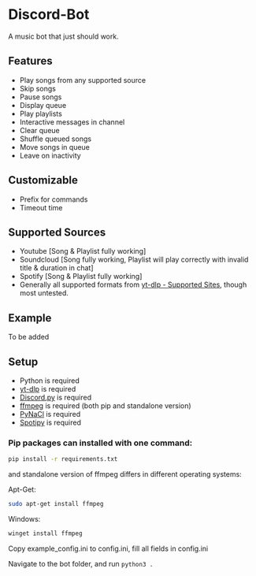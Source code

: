 # Discord-Bot

A music bot that just should work.

## Features
  * Play songs from any supported source
  * Skip songs
  * Pause songs
  * Display queue
  * Play playlists
  * Interactive messages in channel
  * Clear queue
  * Shuffle queued songs
  * Move songs in queue
  * Leave on inactivity

## Customizable
  * Prefix for commands
  * Timeout time

## Supported Sources
  * Youtube [Song & Playlist fully working]
  * Soundcloud [Song fully working, Playlist will play correctly with invalid title & duration in chat]
  * Spotify [Song & Playlist fully working]
  * Generally all supported formats from [yt-dlp - Supported Sites](https://github.com/yt-dlp/yt-dlp/blob/master/supportedsites.md), though most untested.

## Example
To be added

## Setup
  * Python is required
  * [yt-dlp](https://github.com/yt-dlp/yt-dlp/) is required
  * [Discord.py](https://github.com/Rapptz/discord.py) is required
  * [ffmpeg](https://ffmpeg.org/) is required (both pip and standalone version)
  * [PyNaCl](https://pypi.org/project/PyNaCl/) is required
  * [Spotipy](https://spotipy.readthedocs.io/en/2.22.1/) is required

### Pip packages can installed with one command:
```sh
pip install -r requirements.txt
```
and standalone version of ffmpeg differs in different operating systems:


Apt-Get:
```sh
sudo apt-get install ffmpeg
```


Windows:
```ps1
winget install ffmpeg
```

Copy example_config.ini to config.ini, fill all fields in config.ini

Navigate to the bot folder, and run `python3 .`

